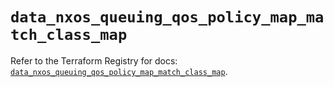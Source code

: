 # `data_nxos_queuing_qos_policy_map_match_class_map`

Refer to the Terraform Registry for docs: [`data_nxos_queuing_qos_policy_map_match_class_map`](https://registry.terraform.io/providers/ciscodevnet/nxos/0.5.10/docs/data-sources/queuing_qos_policy_map_match_class_map).
